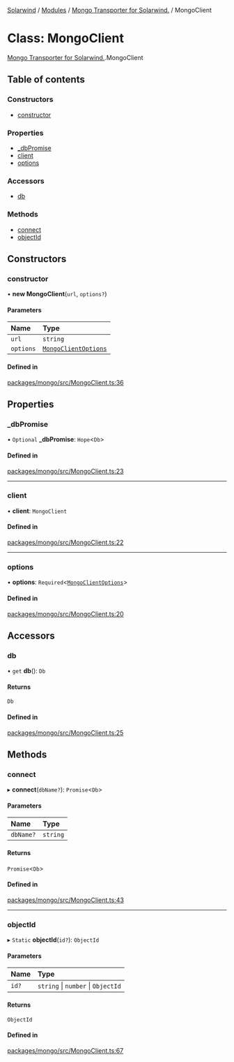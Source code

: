 [Solarwind](../README.md) / [Modules](../modules.md) / [Mongo Transporter for Solarwind.](../modules/Mongo_Transporter_for_Solarwind_.md) / MongoClient

# Class: MongoClient

[Mongo Transporter for Solarwind.](../modules/Mongo_Transporter_for_Solarwind_.md).MongoClient

## Table of contents

### Constructors

- [constructor](Mongo_Transporter_for_Solarwind_.MongoClient.md#constructor)

### Properties

- [\_dbPromise](Mongo_Transporter_for_Solarwind_.MongoClient.md#_dbpromise)
- [client](Mongo_Transporter_for_Solarwind_.MongoClient.md#client)
- [options](Mongo_Transporter_for_Solarwind_.MongoClient.md#options)

### Accessors

- [db](Mongo_Transporter_for_Solarwind_.MongoClient.md#db)

### Methods

- [connect](Mongo_Transporter_for_Solarwind_.MongoClient.md#connect)
- [objectId](Mongo_Transporter_for_Solarwind_.MongoClient.md#objectid)

## Constructors

### constructor

• **new MongoClient**(`url`, `options?`)

#### Parameters

| Name | Type |
| :------ | :------ |
| `url` | `string` |
| `options` | [`MongoClientOptions`](../interfaces/Mongo_Transporter_for_Solarwind_.MongoClientOptions.md) |

#### Defined in

[packages/mongo/src/MongoClient.ts:36](https://github.com/antoniopresto/darch/blob/c5cd1c8/packages/mongo/src/MongoClient.ts#L36)

## Properties

### \_dbPromise

• `Optional` **\_dbPromise**: `Hope`<`Db`\>

#### Defined in

[packages/mongo/src/MongoClient.ts:23](https://github.com/antoniopresto/darch/blob/c5cd1c8/packages/mongo/src/MongoClient.ts#L23)

___

### client

• **client**: `MongoClient`

#### Defined in

[packages/mongo/src/MongoClient.ts:22](https://github.com/antoniopresto/darch/blob/c5cd1c8/packages/mongo/src/MongoClient.ts#L22)

___

### options

• **options**: `Required`<[`MongoClientOptions`](../interfaces/Mongo_Transporter_for_Solarwind_.MongoClientOptions.md)\>

#### Defined in

[packages/mongo/src/MongoClient.ts:20](https://github.com/antoniopresto/darch/blob/c5cd1c8/packages/mongo/src/MongoClient.ts#L20)

## Accessors

### db

• `get` **db**(): `Db`

#### Returns

`Db`

#### Defined in

[packages/mongo/src/MongoClient.ts:25](https://github.com/antoniopresto/darch/blob/c5cd1c8/packages/mongo/src/MongoClient.ts#L25)

## Methods

### connect

▸ **connect**(`dbName?`): `Promise`<`Db`\>

#### Parameters

| Name | Type |
| :------ | :------ |
| `dbName?` | `string` |

#### Returns

`Promise`<`Db`\>

#### Defined in

[packages/mongo/src/MongoClient.ts:43](https://github.com/antoniopresto/darch/blob/c5cd1c8/packages/mongo/src/MongoClient.ts#L43)

___

### objectId

▸ `Static` **objectId**(`id?`): `ObjectId`

#### Parameters

| Name | Type |
| :------ | :------ |
| `id?` | `string` \| `number` \| `ObjectId` |

#### Returns

`ObjectId`

#### Defined in

[packages/mongo/src/MongoClient.ts:67](https://github.com/antoniopresto/darch/blob/c5cd1c8/packages/mongo/src/MongoClient.ts#L67)
